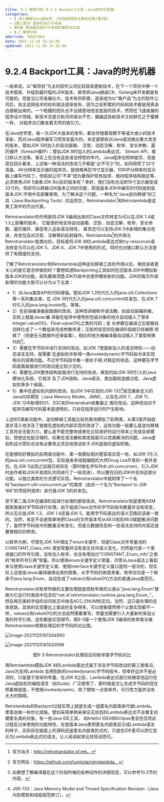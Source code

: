 ```yaml
---
title: 9.2 案例分析 9.2.4 Backport工具：Java的时光机器
categories: 
  - 9 深入理解Java虛拟机：JVM高级特性与最佳实践(第3版)
  - 3第三部分 虚拟机执行子系统
  - 第9章 类加载及执行子系统的案例与实战
  - 9.2 案例分析
abbrlink: 50b5f9b4
date: 2021-11-28 15:16:09
updated: 2021-11-28 15:16:09
---
```

# 9.2.4 Backport工具：Java的时光机器
一般来说，以“做项目”为主的软件公司比较容易更新技术，在下一个项目中换一个技术框架、升级到最时髦的JDK版本，甚至把Java换成C#、Golang来开发都是有可能的。但是当公司发展壮大，技术有所积累，逐渐成为以“做产品”为主的软件公司后，自主选择技术的权利就会逐渐丧失，因为之前积累的代码和技术都是用真金白银砸出来的，一个稳健的团队也不会随意地改变底层的技术。然而在飞速发展的程序设计领域，新技术总是日新月异层出不穷，偏偏这些新技术又如鲜花之于蜜蜂一样， 对程序员们散发着天然的吸引力。

在Java世界里，每一次JDK大版本的发布，都会伴随着规模不等或大或小的技术革新，而对Java程序编写习惯改变最大的，肯定是那些对Java语法做出重大改变的版本，譬如JDK 5时加入的自动装箱、 泛型、动态注解、枚举、变长参数、遍历循环（foreach循环）；譬如JDK 8时加入的Lambda表达式、 Stream API、接口默认方法等。事实上在没有这些语法特性的年代，Java程序也照样能写，但是现在回头看来，上述每一种语法的改进几乎都是“必不可少”的，如同用惯了32寸液晶、4K分辨率显示器的程序员，就很难再在19寸显示器、1080P分辨率的显示器上编写代码了。但假如公司“不幸”因为要保护现有投资、维持程序结构稳定等，必须使用JDK 5或者JDK 8以前的版本呢？幸好，我们没有办法把19寸显示器变成32寸的，但却可以跨越JDK版本之间的沟壑，把高版本JDK中编写的代码放到低版本JDK 环境中去部署使用。为了解决这个问题，一种名为“Java逆向移植”的工具（Java Backporting Tools）应运而生，Retrotranslator[^1]和Retrolambda是这类工具中的杰出代表。

Retrotranslator的作用是将JDK 5编译出来的Class文件转变为可以在JDK 1.4或1.3上部署的版本， 它能很好地支持自动装箱、泛型、动态注解、枚举、变长参数、遍历循环、静态导入这些语法特性， 甚至还可以支持JDK 5中新增的集合改进、并发包及对泛型、注解等的反射操作。Retrolambda[^2]的作用与Retrotranslator是类似的，目标是将JDK 8的Lambda表达式和try-resources语法转变为可以在JDK 5、JDK 6、JDK 7中使用的形式，同时也对接口默认方法提供了有限度的支持。

了解了Retrotranslator和Retrolambda这种逆向移植工具的作用以后，相信读者更关心的是它是怎样做到的？要想知道Backporting工具如何在旧版本JDK中模拟新版本JDK的功能，首先要搞清楚JDK升级中会提供哪些新的功能。JDK的每次升级新增的功能大致可以分为以下五类：

- 1）对Java类库API的代码增强。譬如JDK 1.2时代引入的java.util.Collections等一系列集合类，在 JDK 5时代引入的java.util.concurrent并发包、在JDK 7时引入的java.lang.invoke包，等等。
- 2）在前端编译器层面做的改进。这种改进被称作语法糖，如自动装箱拆箱，实际上就是Javac编 译器在程序中使用到包装对象的地方自动插入了很多Integer.valueOf()、Float.valueOf()之类的代码；变 长参数在编译之后就被自动转化成了一个数组来完成参数传递；泛型的信息则在编译阶段就已经被擦 除掉了（但是在元数据中还保留着），相应的地方被编译器自动插入了类型转换代码[^3]。
- 3）需要在字节码中进行支持的改动。如JDK 7里面新加入的语法特性——动态语言支持，就需要 在虚拟机中新增一条invokedynamic字节码指令来实现相关的调用功能。不过字节码指令集一直处于相 对稳定的状态，这种要在字节码层面直接进行的改动是比较少见的。
- 4）需要在JDK整体结构层面进行支持的改进，典型的如JDK 9时引入的Java模块化系统，它就涉 及了JDK结构、Java语法、类加载和连接过程、Java虚拟机等多个层面。
- 5）集中在虚拟机内部的改进。如JDK 5中实现的JSR-133[^4]规范重新定义的Java内存模型（Java Memory Model，JMM），以及在JDK 7、JDK 11、JDK 12中新增的G1、ZGC和Shenandoah收集器之 类的改动，这种改动对于程序员编写代码基本是透明的，只会在程序运行时产生影响。

上述的5类新功能中，逆向移植工具能比较完美地模拟了前两类，从第3类开始就逐步深入地涉及了直接在虚拟机内部实现的改进了，这些功能一般要么是逆向移植工具完全无能为力，要么是不能完整地或者在比较良好的运行效率上完成全部模拟。想想这也挺合理的，如果在语法糖和类库层面可以完美解决的问题，Java虚拟机设计团队也没有必要舍近求远地改动处于JDK底层的虚拟机嘛。

在能够较好模拟的前两类功能中，第一类模拟相对更容易实现一些，如JDK 5引入的java.util.concurrent包，实际是由多线程编程的大师Doug Lea开发的一套并发包，在JDK 5出现之前就已经存在（那时候名字叫作dl.util.concurrent，引入JDK时由作者和JDK开发团队共同进行了一些改进），所以要在旧的JDK中支持这部分功能，以独立类库的方式便可实现。Retrotranslator中就附带了一个名叫“backport-util-concurrent.jar”的类库（由另一个名为“Backport to JSR 166”的项目所提供）来代替JDK 5的并发包。

至于第二类JDK在编译阶段进行处理的那些改进，Retrotranslator则是使用ASM框架直接对字节码进行处理。由于组成Class文件的字节码指令数量并没有改变，所以无论是JDK 1.3、JDK 1.4还是JDK 5，能用字节码表达的语义范围应该是一致的。当然，肯定不会是简单地把Class的文件版本号从49.0改回48.0就能解决问题了，虽然字节码指令的数量没有变化，但是元数据信息和一些语法支持的内容还是要做相应的修改。

以枚举为例，尽管在JDK 5中增加了enum关键字，但是Class文件常量池的CONSTANT_Class_info 类型常量并没有发生任何语义变化，仍然是代表一个类或接口的符号引用，没有加入枚举，也没有增加过“CONSTANT_Enum_info”之类的“枚举符号引用”常量。所以使用enum关键字定义常量，尽管从Java语法上看起来与使用class关键字定义类、使用interface关键字定义接口是同一层次的，但实际上这是由Javac编译器做出来的假象，从字节码的角度来看，枚举仅仅是一个继承于java.lang.Enum、自动生成了values()和valueOf()方法的普通Java类而已。

Retrotranslator对枚举所做的主要处理就是把枚举类的父类从“java.lang.Enum”替换为它运行时类库中包含的“net.sf.retrotranslator.runtime.java.lang.Enum_”，然后再在类和字段的访问标志中抹去ACC_ENUM标志位。当然，这只是处理的总体思路，具体的实现要比上面说的复杂得多。可以想象既然两个父类实现都不一样，values()和valueOf()的方法自然需要重写，常量池需要引入大量新的来自父类的符号引用，这些都是实现细节。图9-3是一个使用JDK 5编译的枚举类与被Retrotranslator转换处理后的字节码的对比图。

![image-20211125161344990](https://gitee.com/XiaoLan223/images/raw/master/Blog/Sum/20211125161345.png)

![image-20211125161520599](https://gitee.com/XiaoLan223/images/raw/master/Blog/Sum/20211125161521.png)

<center>图9-3 Retrotranslator处理前后的枚举类字节码对比</center>

用Retrolambda模拟JDK 8的Lambda表达式属于涉及字节码改动的第三类情况，Java为支持Lambda 会用到新的invokedynamic字节码指令，但幸好这并不是必须的，只是基于效率的考量。在JDK 8之前，Lambda表达式就已经被其他运行在Java虚拟机的编程语言（如Scala）广泛使用了，那时候是怎么生成字节码的现在照着做就是，不使用invokedynamic，除了牺牲一点效率外，可行性方面并没有太大的障碍。

Retrolambda的Backport过程实质上就是生成一组匿名内部类来代替Lambda，里面会做一些优化措施，譬如采用单例来保证无状态的Lambda表达式不会重复创建匿名类的对象。有一些Java IDE工具， 如IntelliJ IDEA和Eclipse里会包含将此过程反过来使用的功能特性，在低版本Java里把匿名内部类显示成Lambda语法的样子，实际存在磁盘上的源码还是匿名内部类形式的，只是在IDE里可以把它显示为Lambda表达式的语法，让人阅读起来比较简洁而已。

[^1]: 官方站点：http://retrotranslator.sf.net。 
[^2]: 官方网站：https://github.com/luontola/retrolambda。 
[^3]: 如果想了解编译器在这个阶段所做的各种动作的详细信息，可以参考10.3节的内容。 
[^4]: JSR-133：Java Memory Model and Thread Specification Revision（Java内存模型和线程规范修订）。
